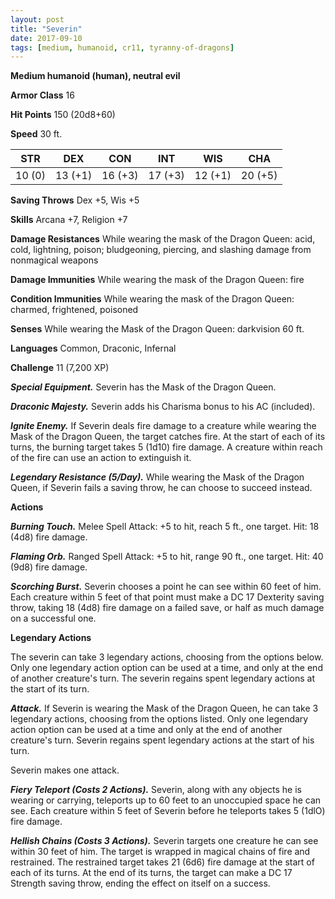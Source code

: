 ```yaml
---
layout: post
title: "Severin"
date: 2017-09-10
tags: [medium, humanoid, cr11, tyranny-of-dragons]
---
```


**Medium humanoid (human), neutral evil**

**Armor Class** 16

**Hit Points** 150 (20d8+60)

**Speed** 30 ft.

|   STR   |   DEX   |   CON   |   INT   |   WIS   |   CHA   |
|:-----:|:-----:|:-----:|:-----:|:-----:|:-----:|
| 10 (0) | 13 (+1) | 16 (+3) | 17 (+3) | 12 (+1) | 20 (+5) |

**Saving Throws** Dex +5, Wis +5

**Skills** Arcana +7, Religion +7

**Damage Resistances** While wearing the mask of the Dragon Queen: acid, cold, lightning, poison; bludgeoning, piercing, and slashing damage from nonmagical weapons

**Damage Immunities** While wearing the mask of the Dragon Queen: fire

**Condition Immunities** While wearing the mask of the Dragon Queen: charmed, frightened, poisoned

**Senses** While wearing the Mask of the Dragon Queen: darkvision 60 ft.

**Languages** Common, Draconic, Infernal

**Challenge** 11 (7,200 XP)

***Special Equipment.*** Severin has the Mask of the Dragon Queen.

***Draconic Majesty.*** Severin adds his Charisma bonus to his AC (included).

***Ignite Enemy.*** If Severin deals fire damage to a creature while wearing the Mask of the Dragon Queen, the target catches fire. At the start of each of its turns, the burning target takes 5 (1d10) fire damage. A creature within reach of the fire can use an action to extinguish it.

***Legendary Resistance (5/Day).*** While wearing the Mask of the Dragon Queen, if Severin fails a saving throw, he can choose to succeed instead.

**Actions**

***Burning Touch.*** Melee Spell Attack: +5 to hit, reach 5 ft., one target. Hit: 18 (4d8) fire damage.

***Flaming Orb.*** Ranged Spell Attack: +5 to hit, range 90 ft., one target. Hit: 40 (9d8) fire damage.

***Scorching Burst.*** Severin chooses a point he can see within 60 feet of him. Each creature within 5 feet of that point must make a DC 17 Dexterity saving throw, taking 18 (4d8) fire damage on a failed save, or half as much damage on a successful one.

**Legendary Actions**

The severin can take 3 legendary actions, choosing from the options below. Only one legendary action option can be used at a time, and only at the end of another creature's turn. The severin regains spent legendary actions at the start of its turn.

***Attack.*** If Severin is wearing the Mask of the Dragon Queen, he can take 3 legendary actions, choosing from the options listed. Only one legendary action option can be used at a time and only at the end of another creature's turn. Severin regains spent legendary actions at the start of his turn.

Severin makes one attack.

***Fiery Teleport (Costs 2 Actions).*** Severin, along with any objects he is wearing or carrying, teleports up to 60 feet to an unoccupied space he can see. Each creature within 5 feet of Severin before he teleports takes 5 (1dlO) fire damage.

***Hellish Chains (Costs 3 Actions).*** Severin targets one creature he can see within 30 feet of him. The target is wrapped in magical chains of fire and restrained. The restrained target takes 21 (6d6) fire damage at the start of each of its turns. At the end of its turns, the target can make a DC 17 Strength saving throw, ending the effect on itself on a success.

